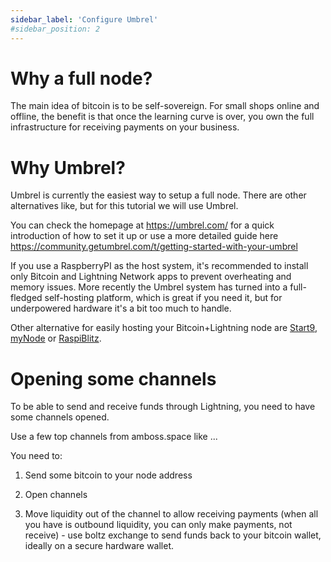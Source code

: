 ```yaml
---
sidebar_label: 'Configure Umbrel'
#sidebar_position: 2
---
```


# Why a full node?

The main idea of bitcoin is to be self-sovereign. For small shops online and offline,
the benefit is that once the learning curve is over, you own the full infrastructure
for receiving payments on your business.

# Why Umbrel?

Umbrel is currently the easiest way to setup a full node. There are other alternatives
like, but for this tutorial we will use Umbrel.

You can check the homepage at https://umbrel.com/ for a quick introduction of how to set it
up or use a more detailed guide here https://community.getumbrel.com/t/getting-started-with-your-umbrel 

If you use a RaspberryPI as the host system, it's recommended to install only Bitcoin
and Lightning Network apps to prevent overheating and memory issues. More recently the Umbrel
system has turned into a full-fledged self-hosting platform, which is great if you need it,
but for underpowered hardware it's a bit too much to handle.

Other alternative for easily hosting your Bitcoin+Lightning node are [Start9](https://start9.com/),
[myNode](https://mynodebtc.com/) or [RaspiBlitz](https://raspiblitz.org/).

# Opening some channels

To be able to send and receive funds through Lightning, you need to have some channels
opened.

Use a few top channels from amboss.space like ...

You need to:

1. Send some bitcoin to your node address

2. Open channels

3. Move liquidity out of the channel to allow receiving payments (when all you have
is outbound liquidity, you can only make payments, not receive) - use boltz exchange
to send funds back to your bitcoin wallet, ideally on a secure hardware wallet.
